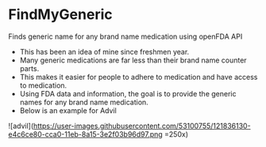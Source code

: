 # FindMyGeneric
Finds generic name for any brand name medication using openFDA API

* This has been an idea of mine since freshmen year.
* Many generic medications are far less than their brand name counter parts. 
* This makes it easier for people to adhere to medication and have access to medication. 
* Using FDA data and information, the goal is to provide the generic names for any brand name medication. 
* Below is an example for Advil

![advil](https://user-images.githubusercontent.com/53100755/121836130-e4c6ce80-cca0-11eb-8a15-3e2f03b96d97.png =250x)
